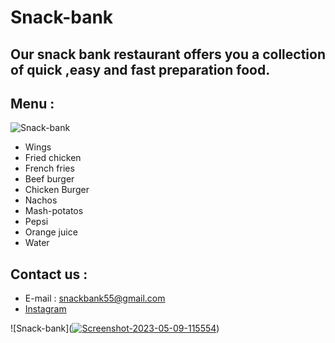 # Snack-bank
## Our snack bank restaurant offers you a collection of quick ,easy and fast preparation food.

## Menu : 
![Snack-bank](https://www.city.ac.uk/__data/assets/image/0012/693975/varieties/breakpoint-max.jpg)
- Wings 
- Fried chicken
- French fries 
- Beef burger
- Chicken Burger
- Nachos
- Mash-potatos
- Pepsi 
- Orange juice 
- Water

## Contact us :
- E-mail : snackbank55@gmail.com
- [Instagram](https://www.instagram.com/ahmad_j_alsoub_/)


![Snack-bank](<a href="https://ibb.co/XDBf0pn"><img src="https://i.ibb.co/NrhgDp0/Screenshot-2023-05-09-115554.png" alt="Screenshot-2023-05-09-115554" border="0"></a>)
